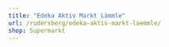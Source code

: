 ```yaml
---
title: "Edeka Aktiv Markt Lämmle"
url: /rudersberg/edeka-aktiv-markt-laemmle/
shop: Supermarkt
---
```

